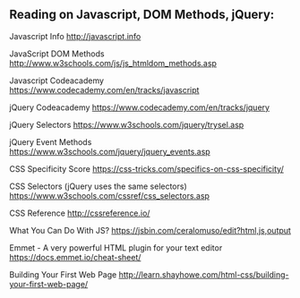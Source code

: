 Reading on Javascript, DOM Methods, jQuery:
----------------------
Javascript Info
http://javascript.info

JavaScript DOM Methods
http://www.w3schools.com/js/js_htmldom_methods.asp

Javascript Codeacademy
https://www.codecademy.com/en/tracks/javascript

jQuery Codeacademy
https://www.codecademy.com/en/tracks/jquery

jQuery Selectors
https://www.w3schools.com/jquery/trysel.asp

jQuery Event Methods
https://www.w3schools.com/jquery/jquery_events.asp

CSS Specificity Score
https://css-tricks.com/specifics-on-css-specificity/

CSS Selectors (jQuery uses the same selectors)
https://www.w3schools.com/cssref/css_selectors.asp

CSS Reference
http://cssreference.io/

What You Can Do With JS?
https://jsbin.com/ceralomuso/edit?html,js,output

Emmet - A very powerful HTML plugin for your text editor
https://docs.emmet.io/cheat-sheet/

Building Your First Web Page
http://learn.shayhowe.com/html-css/building-your-first-web-page/
